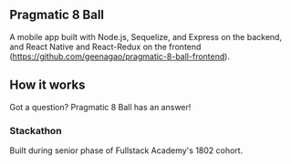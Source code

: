 ## Pragmatic 8 Ball

A mobile app built with Node.js, Sequelize, and Express on the backend, and React Native and React-Redux on the frontend (https://github.com/geenagao/pragmatic-8-ball-frontend).

## How it works

Got a question? Pragmatic 8 Ball has an answer!

### Stackathon

Built during senior phase of Fullstack Academy's 1802 cohort.
